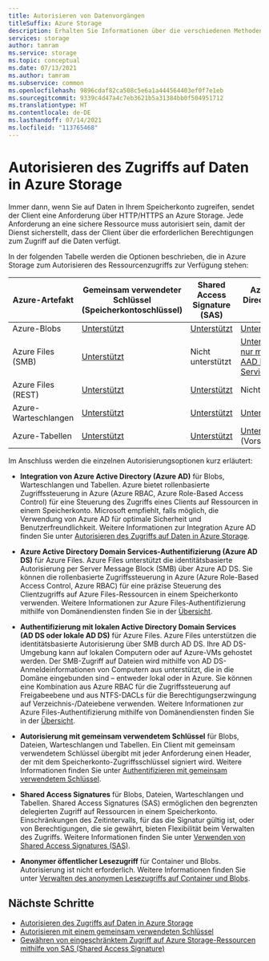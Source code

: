 ```yaml
---
title: Autorisieren von Datenvorgängen
titleSuffix: Azure Storage
description: Erhalten Sie Informationen über die verschiedenen Methoden zum Autorisieren des Zugriffs auf Azure Storage, z. B. Azure Active Directory, Autorisierung mit gemeinsam verwendetem Schlüssel oder Shared Access Signatures (SAS).
services: storage
author: tamram
ms.service: storage
ms.topic: conceptual
ms.date: 07/13/2021
ms.author: tamram
ms.subservice: common
ms.openlocfilehash: 9896cdaf82ca508c5e6a1a444564403ef0f7e1eb
ms.sourcegitcommit: 9339c4d47a4c7eb3621b5a31384bb0f504951712
ms.translationtype: HT
ms.contentlocale: de-DE
ms.lasthandoff: 07/14/2021
ms.locfileid: "113765468"
---
```

# <a name="authorize-access-to-data-in-azure-storage"></a>Autorisieren des Zugriffs auf Daten in Azure Storage

Immer dann, wenn Sie auf Daten in Ihrem Speicherkonto zugreifen, sendet der Client eine Anforderung über HTTP/HTTPS an Azure Storage. Jede Anforderung an eine sichere Ressource muss autorisiert sein, damit der Dienst sicherstellt, dass der Client über die erforderlichen Berechtigungen zum Zugriff auf die Daten verfügt.

In der folgenden Tabelle werden die Optionen beschrieben, die in Azure Storage zum Autorisieren des Ressourcenzugriffs zur Verfügung stehen:

| Azure-Artefakt | Gemeinsam verwendeter Schlüssel (Speicherkontoschlüssel) | Shared Access Signature (SAS) | Azure Active Directory (Azure AD) | Lokale Active Directory Domain Services | Anonymer öffentlicher Lesezugriff |
|--|--|--|--|--|--|
| Azure-Blobs | [Unterstützt](/rest/api/storageservices/authorize-with-shared-key/) | [Unterstützt](storage-sas-overview.md) | [Unterstützt](authorize-data-access.md) | Nicht unterstützt | [Unterstützt](../blobs/anonymous-read-access-configure.md) |
| Azure Files (SMB) | [Unterstützt](/rest/api/storageservices/authorize-with-shared-key/) | Nicht unterstützt | [Unterstützt, aber nur mit AAD Domain Services](../files/storage-files-active-directory-overview.md) | [Unterstützt, Anmeldeinformationen müssen mit Azure AD synchronisiert werden](../files/storage-files-active-directory-overview.md) | Nicht unterstützt |
| Azure Files (REST) | [Unterstützt](/rest/api/storageservices/authorize-with-shared-key/) | [Unterstützt](storage-sas-overview.md) | Nicht unterstützt | Nicht unterstützt | Nicht unterstützt |
| Azure-Warteschlangen | [Unterstützt](/rest/api/storageservices/authorize-with-shared-key/) | [Unterstützt](storage-sas-overview.md) | [Unterstützt](authorize-data-access.md) | Nicht unterstützt | Nicht unterstützt |
| Azure-Tabellen | [Unterstützt](/rest/api/storageservices/authorize-with-shared-key/) | [Unterstützt](storage-sas-overview.md) | [Unterstützt](../tables/authorize-access-azure-active-directory.md) (Vorschauversion) | Nicht unterstützt | Nicht unterstützt |

Im Anschluss werden die einzelnen Autorisierungsoptionen kurz erläutert:

- **Integration von Azure Active Directory (Azure AD)** für Blobs, Warteschlangen und Tabellen. Azure bietet rollenbasierte Zugriffssteuerung in Azure (Azure RBAC, Azure Role-Based Access Control) für eine Steuerung des Zugriffs eines Clients auf Ressourcen in einem Speicherkonto. Microsoft empfiehlt, falls möglich, die Verwendung von Azure AD für optimale Sicherheit und Benutzerfreundlichkeit. Weitere Informationen zur Integration Azure AD finden Sie unter [Autorisieren des Zugriffs auf Daten in Azure Storage](authorize-data-access.md).

- **Azure Active Directory Domain Services-Authentifizierung (Azure AD DS)** für Azure Files. Azure Files unterstützt die identitätsbasierte Autorisierung per Server Message Block (SMB) über Azure AD DS. Sie können die rollenbasierte Zugriffssteuerung in Azure (Azure Role-Based Access Control, Azure RBAC) für eine präzise Steuerung des Clientzugriffs auf Azure Files-Ressourcen in einem Speicherkonto verwenden. Weitere Informationen zur Azure Files-Authentifizierung mithilfe von Domänendiensten finden Sie in der [Übersicht](../files/storage-files-active-directory-overview.md).

- **Authentifizierung mit lokalen Active Directory Domain Services (AD DS oder lokale AD DS)** für Azure Files. Azure Files unterstützen die identitätsbasierte Autorisierung über SMB durch AD DS. Ihre AD DS-Umgebung kann auf lokalen Computern oder auf Azure-VMs gehostet werden. Der SMB-Zugriff auf Dateien wird mithilfe von AD DS-Anmeldeinformationen von Computern aus unterstützt, die in die Domäne eingebunden sind – entweder lokal oder in Azure. Sie können eine Kombination aus Azure RBAC für die Zugriffssteuerung auf Freigabeebene und aus NTFS-DACLs für die Berechtigungserzwingung auf Verzeichnis-/Dateiebene verwenden. Weitere Informationen zur Azure Files-Authentifizierung mithilfe von Domänendiensten finden Sie in der [Übersicht](../files/storage-files-active-directory-overview.md).

- **Autorisierung mit gemeinsam verwendetem Schlüssel** für Blobs, Dateien, Warteschlangen und Tabellen. Ein Client mit gemeinsam verwendetem Schlüssel übergibt mit jeder Anforderung einen Header, der mit dem Speicherkonto-Zugriffsschlüssel signiert wird. Weitere Informationen finden Sie unter [Authentifizieren mit gemeinsam verwendetem Schlüssel](/rest/api/storageservices/authorize-with-shared-key/).

- **Shared Access Signatures** für Blobs, Dateien, Warteschlangen und Tabellen. Shared Access Signatures (SAS) ermöglichen den begrenzten delegierten Zugriff auf Ressourcen in einem Speicherkonto. Einschränkungen des Zeitintervalls, für das die Signatur gültig ist, oder von Berechtigungen, die sie gewährt, bieten Flexibilität beim Verwalten des Zugriffs. Weitere Informationen finden Sie unter [Verwenden von Shared Access Signatures (SAS)](storage-sas-overview.md).
- **Anonymer öffentlicher Lesezugriff** für Container und Blobs. Autorisierung ist nicht erforderlich. Weitere Informationen finden Sie unter [Verwalten des anonymen Lesezugriffs auf Container und Blobs](../blobs/anonymous-read-access-configure.md).  

## <a name="next-steps"></a>Nächste Schritte

- [Autorisieren des Zugriffs auf Daten in Azure Storage](authorize-data-access.md)
- [Autorisieren mit einem gemeinsam verwendeten Schlüssel](/rest/api/storageservices/authorize-with-shared-key/)
- [Gewähren von eingeschränktem Zugriff auf Azure Storage-Ressourcen mithilfe von SAS (Shared Access Signature)](storage-sas-overview.md)
